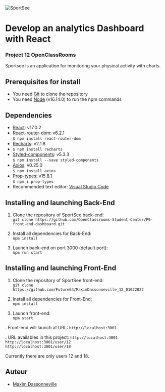 ![SportSee](https://user.oc-static.com/upload/2020/08/18/15977560509272_logo%20%285%29.png)

# Develop an analytics Dashboard with React

### Project 12 OpenClassRooms

Sportsee is an application for monitoring your physical activity with charts.

## Prerequisites for install

- You need [Git](https://git-scm.com) to clone the repository
- You need [Node](https://nodejs.org/en/) (v16.14.0) to run the npm commands

## Dependencies

- [React](https://reactjs.org): v17.0.2
- [React-router-dom](https://reactrouter.com/web/guides/quick-start): v6.2.1  
  `$ npm install react-router-dom`
- [Recharts](https://recharts.org/en-US): v2.1.8
- `$ npm install recharts`
- [Styled-components](https://styled-components.com/): v5.3.3  
  `$ npm install --save styled-components`
- [Axios](https://github.com/axios/axios): v0.25.0  
  `$ npm install axios`
- [Prop-types](https://www.npmjs.com/package/prop-types): v15.8.1  
  `$ npm i prop-types`
- Recommended text editor: [Visual Studio Code](https://code.visualstudio.com)

## Installing and launching Back-End

1. Clone the repository of SportSee back-end:  
   `git clone https://github.com/OpenClassrooms-Student-Center/P9-front-end-dashboard.git`

2. Install all dependencies for Back-End:  
   `npm install`

3. Launch back-end on port 3000 (default port):  
   `npm run start`

## Installing and launching Front-End

1. Clone the repository of SportSee front-end:  
   `git clone https://github.com/Future64/MaximDassonneville_12_01022022`

2. Install all dependencies for Front-End:  
   `npm install`

3. Launch front-end:  
   `npm start`

. Front-end will launch at URL:
`http://localhost:3001`.

. URL availables in this project:
 `http://localhost:3001`  
 `http://localhost:3001/user/12`  
 `http://localhost:3001/user/18`

Currently there are only users 12 and 18.

## Auteur

- [Maxim Dassonneville](https://github.com/Future64)
